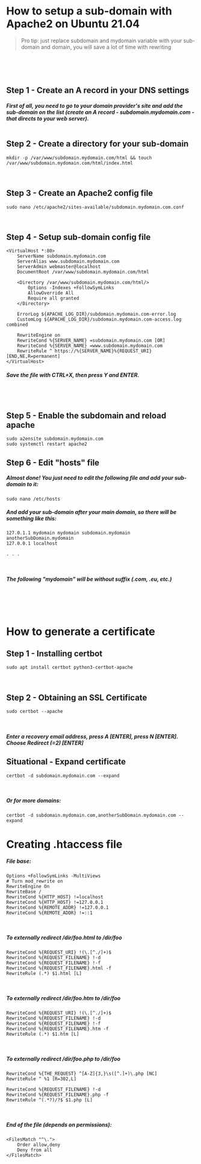 # How to setup a sub-domain with Apache2 on Ubuntu 21.04
> Pro tip: just replace subdomain and mydomain variable with your sub-domain and domain, you will save a lot of time with rewriting

<br /><br /><br />

## Step 1 - Create an A record in your DNS settings
##### First of all, you need to go to your domain provider's site and add the sub-domain on the list (create an A record - subdomain.mydomain.com - that directs to your web server).<br /><br />

## Step 2 - Create a directory for your sub-domain
```
mkdir -p /var/www/subdomain.mydomain.com/html && touch /var/www/subdomain.mydomain.com/html/index.html
```
<br />

## Step 3 - Create an Apache2 config file
```
sudo nano /etc/apache2/sites-available/subdomain.mydomain.com.conf
```
<br />

## Step 4 - Setup sub-domain config file
```
<VirtualHost *:80>
    ServerName subdomain.mydomain.com
    ServerAlias www.subdomain.mydomain.com
    ServerAdmin webmaster@localhost
    DocumentRoot /var/www/subdomain.mydomain.com/html

    <Directory /var/www/subdomain.mydomain.com/html/>
        Options -Indexes +FollowSymLinks
        AllowOverride All
        Require all granted
    </Directory>

    ErrorLog ${APACHE_LOG_DIR}/subdomain.mydomain.com-error.log
    CustomLog ${APACHE_LOG_DIR}/subdomain.mydomain.com-access.log combined
    
    RewriteEngine on
    RewriteCond %{SERVER_NAME} =subdomain.mydomain.com [OR]
    RewriteCond %{SERVER_NAME} =www.subdomain.mydomain.com
    RewriteRule ^ https://%{SERVER_NAME}%{REQUEST_URI} [END,NE,R=permanent]
</VirtualHost>
```
##### Save the file with CTRL+X, then press Y and ENTER.
<br /><br />
## Step 5 - Enable the subdomain and reload apache
```
sudo a2ensite subdomain.mydomain.com
sudo systemctl restart apache2
```

## Step 6 - Edit "hosts" file

##### Almost done! You just need to edit the following file and add your sub-domain to it:

```
sudo nano /etc/hosts
```

##### And add your sub-domain after your main domain, so there will be something like this:

```
127.0.1.1 mydomain mydomain subdomain.mydomain anotherSubDomain.mydomain
127.0.0.1 localhost

. . .
```
<br />

##### The following "mydomain" will be without suffix (.com, .eu, etc.)

<br /><br /><br />

# How to generate a certificate

## Step 1 - Installing certbot

```
sudo apt install certbot python3-certbot-apache
```

<br />

## Step 2 - Obtaining an SSL Certificate

```
sudo certbot --apache
```

<br />

##### Enter a recovery email address, press A [ENTER], press N [ENTER]. Choose Redirect (=2) [ENTER]

## Situational - Expand certificate

```
certbot -d subdomain.mydomain.com --expand
```

<br />

##### Or for more domains:

```
certbot -d subdomain.mydomain.com,anotherSubDomain.mydomain.com --expand
```

# Creating .htaccess file

##### File base:

```
Options +FollowSymLinks -MultiViews
# Turn mod_rewrite on
RewriteEngine On
RewriteBase /
RewriteCond %{HTTP_HOST} !=localhost
RewriteCond %{HTTP_HOST} !=127.0.0.1
RewriteCond %{REMOTE_ADDR} !=127.0.0.1
RewriteCond %{REMOTE_ADDR} !=::1
```

<br />

##### To externally redirect /dir/foo.html to /dir/foo

```
RewriteCond %{REQUEST_URI} !(\.[^./]+)$
RewriteCond %{REQUEST_FILENAME} !-d
RewriteCond %{REQUEST_FILENAME} !-f
RewriteCond %{REQUEST_FILENAME}.html -f
RewriteRule (.*) $1.html [L]
```

<br />

##### To externally redirect /dir/foo.htm to /dir/foo

```
RewriteCond %{REQUEST_URI} !(\.[^./]+)$
RewriteCond %{REQUEST_FILENAME} !-d
RewriteCond %{REQUEST_FILENAME} !-f
RewriteCond %{REQUEST_FILENAME}.htm -f
RewriteRule (.*) $1.htm [L]
```

<br />

##### To externally redirect /dir/foo.php to /dir/foo

```
RewriteCond %{THE_REQUEST} ^[A-Z]{3,}\s([^.]+)\.php [NC]
RewriteRule ^ %1 [R=302,L]

RewriteCond %{REQUEST_FILENAME} !-d
RewriteCond %{REQUEST_FILENAME}.php -f
RewriteRule ^(.*?)/?$ $1.php [L]
```

<br />

##### End of the file (depends on permissions):

```
<FilesMatch "^\.">
    Order allow,deny
    Deny from all
</FilesMatch>
```
